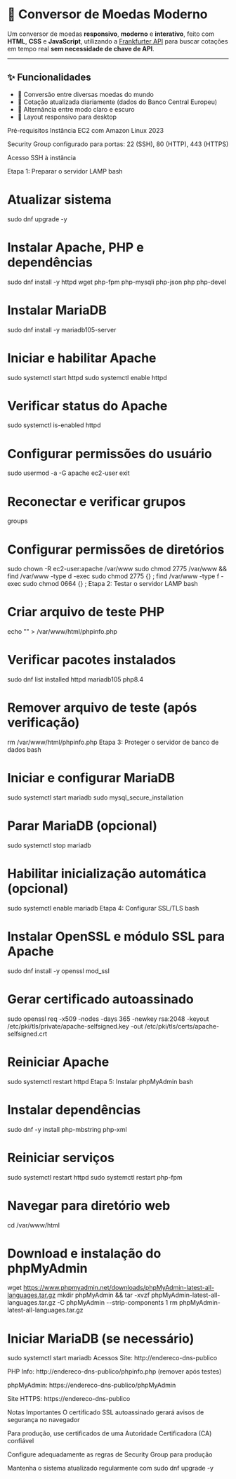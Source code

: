 # 💱 Conversor de Moedas Moderno

Um conversor de moedas **responsivo**, **moderno** e **interativo**, feito com **HTML**, **CSS** e **JavaScript**, utilizando a [Frankfurter API](https://www.frankfurter.dev/) para buscar cotações em tempo real **sem necessidade de chave de API**.

---

## ✨ Funcionalidades

- 🔄 Conversão entre diversas moedas do mundo
- 📅 Cotação atualizada diariamente (dados do Banco Central Europeu)
- 🌙 Alternância entre modo claro e escuro
- 📱 Layout responsivo para desktop 


Pré-requisitos
Instância EC2 com Amazon Linux 2023

Security Group configurado para portas: 22 (SSH), 80 (HTTP), 443 (HTTPS)

Acesso SSH à instância

Etapa 1: Preparar o servidor LAMP
bash
# Atualizar sistema
sudo dnf upgrade -y

# Instalar Apache, PHP e dependências
sudo dnf install -y httpd wget php-fpm php-mysqli php-json php php-devel

# Instalar MariaDB
sudo dnf install -y mariadb105-server

# Iniciar e habilitar Apache
sudo systemctl start httpd
sudo systemctl enable httpd

# Verificar status do Apache
sudo systemctl is-enabled httpd

# Configurar permissões do usuário
sudo usermod -a -G apache ec2-user
exit

# Reconectar e verificar grupos
groups

# Configurar permissões de diretórios
sudo chown -R ec2-user:apache /var/www
sudo chmod 2775 /var/www && find /var/www -type d -exec sudo chmod 2775 {} \;
find /var/www -type f -exec sudo chmod 0664 {} \;
Etapa 2: Testar o servidor LAMP
bash
# Criar arquivo de teste PHP
echo "<?php phpinfo(); ?>" > /var/www/html/phpinfo.php

# Verificar pacotes instalados
sudo dnf list installed httpd mariadb105 php8.4

# Remover arquivo de teste (após verificação)
rm /var/www/html/phpinfo.php
Etapa 3: Proteger o servidor de banco de dados
bash
# Iniciar e configurar MariaDB
sudo systemctl start mariadb
sudo mysql_secure_installation

# Parar MariaDB (opcional)
sudo systemctl stop mariadb

# Habilitar inicialização automática (opcional)
sudo systemctl enable mariadb
Etapa 4: Configurar SSL/TLS
bash
# Instalar OpenSSL e módulo SSL para Apache
sudo dnf install -y openssl mod_ssl

# Gerar certificado autoassinado
sudo openssl req -x509 -nodes -days 365 -newkey rsa:2048 -keyout /etc/pki/tls/private/apache-selfsigned.key -out /etc/pki/tls/certs/apache-selfsigned.crt

# Reiniciar Apache
sudo systemctl restart httpd
Etapa 5: Instalar phpMyAdmin
bash
# Instalar dependências
sudo dnf -y install php-mbstring php-xml

# Reiniciar serviços
sudo systemctl restart httpd
sudo systemctl restart php-fpm

# Navegar para diretório web
cd /var/www/html

# Download e instalação do phpMyAdmin
wget https://www.phpmyadmin.net/downloads/phpMyAdmin-latest-all-languages.tar.gz
mkdir phpMyAdmin && tar -xvzf phpMyAdmin-latest-all-languages.tar.gz -C phpMyAdmin --strip-components 1
rm phpMyAdmin-latest-all-languages.tar.gz

# Iniciar MariaDB (se necessário)
sudo systemctl start mariadb
Acessos
Site: http://endereco-dns-publico

PHP Info: http://endereco-dns-publico/phpinfo.php (remover após testes)

phpMyAdmin: https://endereco-dns-publico/phpMyAdmin

Site HTTPS: https://endereco-dns-publico

Notas Importantes
O certificado SSL autoassinado gerará avisos de segurança no navegador

Para produção, use certificados de uma Autoridade Certificadora (CA) confiável

Configure adequadamente as regras de Security Group para produção

Mantenha o sistema atualizado regularmente com sudo dnf upgrade -y
